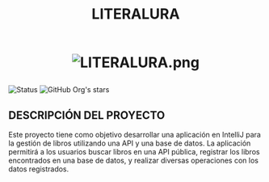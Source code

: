 
<div align="center">
  <h1 align="center">
    LITERALURA
    <br />
    <br />

![LITERALURA.png](https://github.com/user-attachments/assets/61db32cc-f24b-4040-ab63-0a45046ae0be)

  </h1>
</div>

![Status](https://img.shields.io/badge/STATUS-COMPLETADO-green)
![GitHub Org's stars](https://img.shields.io/github/stars/XJedzX?style=social)


## DESCRIPCIÓN DEL PROYECTO
Este proyecto tiene como objetivo desarrollar una aplicación en IntelliJ para la gestión de libros utilizando una API y una base de datos. La aplicación permitirá a los usuarios buscar libros en una API pública, registrar los libros encontrados en una base de datos, y realizar diversas operaciones con los datos registrados.
